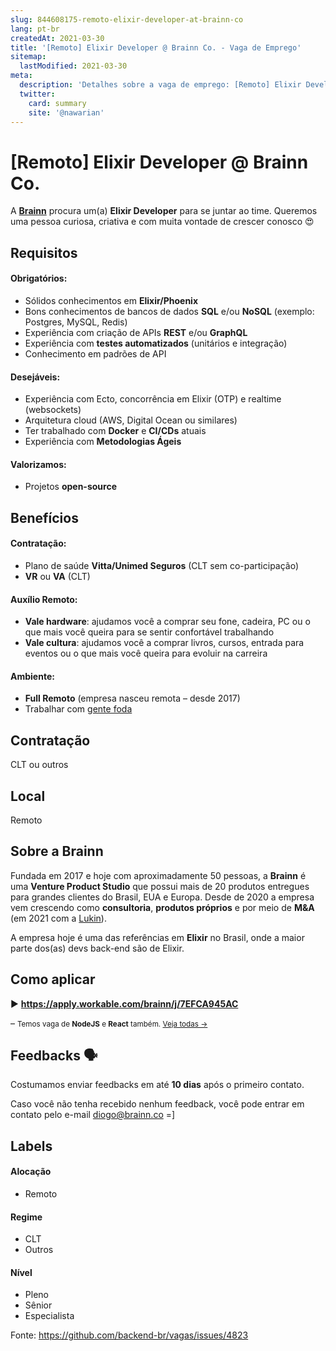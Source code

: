 ```yaml
---
slug: 844608175-remoto-elixir-developer-at-brainn-co
lang: pt-br
createdAt: 2021-03-30
title: '[Remoto] Elixir Developer @ Brainn Co. - Vaga de Emprego'
sitemap:
  lastModified: 2021-03-30
meta:
  description: 'Detalhes sobre a vaga de emprego: [Remoto] Elixir Developer @ Brainn Co.'
  twitter:
    card: summary
    site: '@nawarian'
---
```


# [Remoto] Elixir Developer @ Brainn Co.

A **[Brainn](https://brainn.co)** procura um(a) **Elixir Developer** para se juntar ao time. Queremos uma pessoa curiosa, criativa e com muita vontade de crescer conosco  😍

## Requisitos

#### Obrigatórios:
- Sólidos conhecimentos em **Elixir/Phoenix**
- Bons conhecimentos de bancos de dados **SQL** e/ou **NoSQL** (exemplo: Postgres, MySQL, Redis)
- Experiência com criação de APIs **REST** e/ou **GraphQL**
- Experiência com **testes automatizados** (unitários e integração)
- Conhecimento em padrões de API

#### Desejáveis:
- Experiência com Ecto, concorrência em Elixir (OTP) e realtime (websockets)
- Arquitetura cloud (AWS, Digital Ocean ou similares)
- Ter trabalhado com **Docker** e **CI/CDs** atuais
- Experiência com **Metodologias Ágeis**

#### Valorizamos:
- Projetos **open-source**

## Benefícios

#### Contratação:

- Plano de saúde **Vitta/Unimed Seguros** (CLT sem co-participação)
- **VR** ou **VA** (CLT)

#### Auxílio Remoto:
- **Vale hardware**: ajudamos você a comprar seu fone, cadeira, PC ou o que mais você queira para se sentir confortável trabalhando
- **Vale cultura**: ajudamos você a comprar livros, cursos, entrada para eventos ou o que mais você queira para evoluir na carreira

#### Ambiente:

- **Full Remoto** (empresa nasceu remota – desde 2017)
- Trabalhar com [gente foda](https://www.linkedin.com/search/results/people/?currentCompany=%5B%2224998510%22%5D&origin=COMPANY_PAGE_CANNED_SEARCH) 

## Contratação

CLT ou outros

## Local

Remoto

## Sobre a Brainn 

Fundada em 2017 e hoje com aproximadamente 50 pessoas, a **Brainn** é uma **Venture Product Studio** que possui mais de 20 produtos entregues para grandes clientes do Brasil, EUA e Europa. Desde de 2020 a empresa vem crescendo como **consultoria**, **produtos próprios** e por meio de **M&A** (em 2021 com a [Lukin](https://www.linkedin.com/company/lukinco/)).

A empresa hoje é uma das referências em **Elixir** no Brasil, onde a maior parte dos(as) devs back-end são de Elixir.

## Como aplicar

▶️ **https://apply.workable.com/brainn/j/7EFCA945AC**

–
<small>Temos vaga de **NodeJS** e **React** também. [Veja todas →](https://apply.workable.com/brainn/)</small>

## Feedbacks 🗣

Costumamos enviar feedbacks em até **10 dias** após o primeiro contato.

Caso você não tenha recebido nenhum feedback, você pode entrar em contato pelo e-mail diogo@brainn.co =]

## Labels

#### Alocação
- Remoto

#### Regime
- CLT
- Outros

#### Nível
- Pleno
- Sênior
- Especialista

Fonte: https://github.com/backend-br/vagas/issues/4823